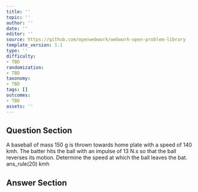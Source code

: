 ```yaml
---
title: ''
topic: ''
author: ''
date: ''
editor: ''
source: https://github.com/openwebwork/webwork-open-problem-library
template_version: 1.1
type: ''
difficulty:
- TBD
randomization:
- TBD
taxonomy:
- TBD
tags: []
outcomes:
- TBD
assets: ''
---
```


## Question Section 

 
  
A baseball of mass 150 g is thrown towards home plate with a speed of 140 kmh. The batter hits the ball with an impulse of 13 N.s so that the ball reverses its motion. Determine the speed at which the ball leaves the bat.  
 ans_rule(20) kmh



## Answer Section

